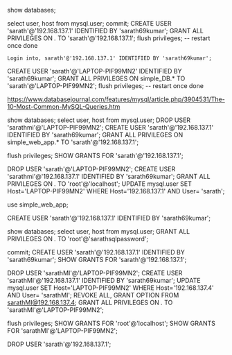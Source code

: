 show databases;

select user, host from mysql.user;
commit;
CREATE USER 'sarath'@'192.168.137.1' IDENTIFIED BY 'sarath69kumar';
GRANT ALL PRIVILEGES ON *.* TO 'sarath'@'192.168.137.1';
flush privileges;  -- restart once done

	Login into, sarath'@'192.168.137.1' IDENTIFIED BY 'sarath69kumar';


CREATE USER 'sarath'@'LAPTOP-PIF99MN2' IDENTIFIED BY 'sarath69kumar';
GRANT ALL PRIVILEGES ON simple_DB.* TO 'sarath'@'LAPTOP-PIF99MN2';
flush privileges;  -- restart once done


https://www.databasejournal.com/features/mysql/article.php/3904531/The-10-Most-Common-MySQL-Queries.htm















show databases;
select user, host from mysql.user;
DROP USER 'sarathmi'@'LAPTOP-PIF99MN2';
CREATE USER 'sarath'@'192.168.137.1' IDENTIFIED BY 'sarath69kumar';
GRANT ALL PRIVILEGES ON simple_web_app.* TO 'sarath'@'192.168.137.1';

flush privileges;
SHOW GRANTS FOR 'sarath'@'192.168.137.1';

DROP USER 'sarath'@'LAPTOP-PIF99MN2';
CREATE USER 'sarathmi'@'192.168.137.1' IDENTIFIED BY 'sarath69kumar';
GRANT ALL PRIVILEGES ON *.* TO 'root'@'localhost';
UPDATE mysql.user SET Host='LAPTOP-PIF99MN2' WHERE Host='192.168.137.1' AND User= 'sarath';


use simple_web_app;



CREATE USER 'sarath'@'192.168.137.1' IDENTIFIED BY 'sarath69kumar';

show databases;
select user, host from mysql.user;
GRANT ALL PRIVILEGES ON *.* TO 'root'@'sarathsqlpassword';

commit;
CREATE USER 'sarath'@'192.168.137.1' IDENTIFIED BY 'sarath69kumar';
SHOW GRANTS FOR 'sarath'@'192.168.137.1';

DROP USER 'sarathMI'@'LAPTOP-PIF99MN2';
CREATE USER 'sarathMI'@'192.168.137.1' IDENTIFIED BY 'sarath69kumar';
UPDATE mysql.user SET Host='LAPTOP-PIF99MN2' WHERE Host='192.168.137.4' AND User= 'sarathMI';
REVOKE ALL, GRANT OPTION FROM sarathMI@192.168.137.4;
GRANT ALL PRIVILEGES ON *.* TO 'sarathMI'@'LAPTOP-PIF99MN2';

flush privileges;
SHOW GRANTS FOR 'root'@'localhost';
SHOW GRANTS FOR 'sarathMI'@'LAPTOP-PIF99MN2';

DROP USER 'sarath'@'192.168.137.1';